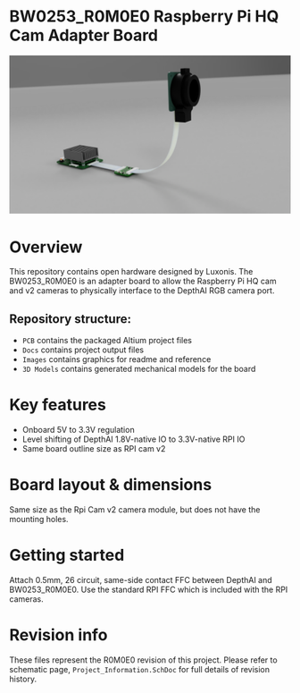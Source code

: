 # BW0253_R0M0E0 Raspberry Pi HQ Cam Adapter Board
![](../BW0253_R0M0E0_RPIHQ_ADAPTER/Images/RPI_HQ_CAM_SYSTEM_2020-May-14_08-35-31PM-000_CustomizedView42985702451.png)

# Overview

This repository contains open hardware designed by Luxonis. The BW0253_R0M0E0 is an adapter board to allow the Raspberry Pi HQ cam and v2 cameras to physically interface to the DepthAI RGB camera port. 

## Repository structure:
* `PCB` contains the packaged Altium project files
* `Docs` contains project output files
* `Images` contains graphics for readme and reference
* `3D Models` contains generated mechanical models for the board

# Key features
* Onboard 5V to 3.3V regulation
* Level shifting of DepthAI 1.8V-native IO to 3.3V-native RPI IO
* Same board outline size as RPI cam v2

# Board layout & dimensions
Same size as the Rpi Cam v2 camera module, but does not have the mounting holes. 

# Getting started
Attach 0.5mm, 26 circuit, same-side contact FFC between DepthAI and BW0253_R0M0E0. Use the standard RPI FFC which is included with the RPI cameras. 


# Revision info
These files represent the R0M0E0 revision of this project. Please refer to schematic page, `Project_Information.SchDoc` for full details of revision history.
